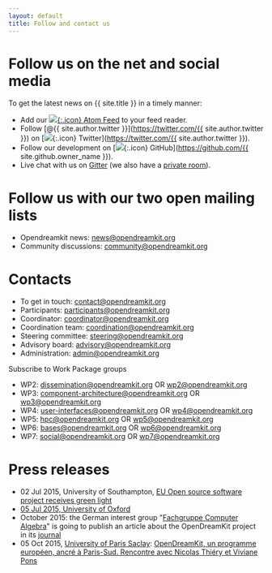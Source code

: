 ```yaml
---
layout: default
title: Follow and contact us
---
```


# Follow us on the net and social media

To get the latest news on {{ site.title }} in a timely manner:

* Add our [![](../public/feed.png){:.icon} Atom Feed](../atom.xml) to your feed reader.
* Follow [@{{ site.author.twitter }}](https://twitter.com/{{ site.author.twitter }}) on [![](../public/twitter.png){:.icon}
Twitter](https://twitter.com/{{ site.author.twitter }}).
* Follow our development on [![](../public/github.png){:.icon} GitHub](https://github.com/{{ site.github.owner_name }}).
* Live chat with us on
  [Gitter](https://gitter.im/OpenDreamKit/discuss) (we also have a
  [private room](https://gitter.im/OpenDreamKit)).

# Follow us with our two open mailing lists

* Opendreamkit news: [news@opendreamkit.org](https://listes.services.cnrs.fr/wws/info/opendreamkit-news)
* Community discussions: [community@opendreamkit.org](https://listes.services.cnrs.fr/wws/info/opendreamkit-community)

# Contacts

* To get in touch: [contact@opendreamkit.org](https://listes.services.cnrs.fr/wws/info/opendreamkit-contact)
* Participants: [participants@opendreamkit.org](https://listes.services.cnrs.fr/wws/info/opendreamkit-participants)
* Coordinator: [coordinator@opendreamkit.org](https://listes.services.cnrs.fr/wws/info/opendreamkit-coordinator)
* Coordination team: [coordination@opendreamkit.org](https://listes.services.cnrs.fr/wws/info/opendreamkit-coordination_team)
* Steering committee: [steering@opendreamkit.org](https://listes.services.cnrs.fr/wws/info/opendreamkit-steering_committee)
* Advisory board: [advisory@opendreamkit.org](https://listes.services.cnrs.fr/wws/info/opendreamkit-advisory_board)
* Administration: [admin@opendreamkit.org](https://listes.services.cnrs.fr/wws/info/opendreamkit-administration)

Subscribe to Work Package groups
  
* WP2: [dissemination@opendreamkit.org](https://listes.services.cnrs.fr/wws/info/opendreamkit-wp2) OR [wp2@opendreamkit.org](https://listes.services.cnrs.fr/wws/info/opendreamkit-wp2)
* WP3: [component-architecture@opendreamkit.org](https://listes.services.cnrs.fr/wws/info/opendreamkit-wp3) OR [wp3@opendreamkit.org](https://listes.services.cnrs.fr/wws/info/opendreamkit-wp3)
* WP4: [user-interfaces@opendreamkit.org](https://listes.services.cnrs.fr/wws/info/opendreamkit-wp4) OR [wp4@opendreamkit.org](https://listes.services.cnrs.fr/wws/info/opendreamkit-wp4)
* WP5: [hpc@opendreamkit.org](https://listes.services.cnrs.fr/wws/info/opendreamkit-wp5) OR [wp5@opendreamkit.org](https://listes.services.cnrs.fr/wws/info/opendreamkit-wp5)
* WP6: [bases@opendreamkit.org](https://listes.services.cnrs.fr/wws/info/opendreamkit-wp6) OR [wp6@opendreamkit.org](https://listes.services.cnrs.fr/wws/info/opendreamkit-wp6)
* WP7: [social@opendreamkit.org](https://listes.services.cnrs.fr/wws/info/opendreamkit-wp7) OR [wp7@opendreamkit.org](https://listes.services.cnrs.fr/wws/info/opendreamkit-wp7)





# Press releases

* 02 Jul 2015, University of Southampton, [EU Open source software project receives green light](http://cmg.soton.ac.uk/news/2015/07/open-source-software-project-receives-green/)
* [05 Jul 2015, University of Oxford](http://www.cs.ox.ac.uk/news/954-full.html)
* October 2015: the German interest group "[Fachgruppe Computer Algebra](http://www.fachgruppe-computeralgebra.de/)" is going to publish an article about the OpenDreamKit project in its [journal](http://www.fachgruppe-computeralgebra.de/rundbrief/)
* 05 Oct 2015, [University of Paris Saclay](https://www.universite-paris-saclay.fr/en): [OpenDreamKit, un programme européen, ancré à Paris-Sud. Rencontre avec Nicolas Thiéry et Viviane Pons](http://www.media-paris-saclay.fr/opendreamkit-un-programme-europeen-ancre-a-paris-sud-rencontre-avec-nicolas-thiery-et-viviane-pons/)
